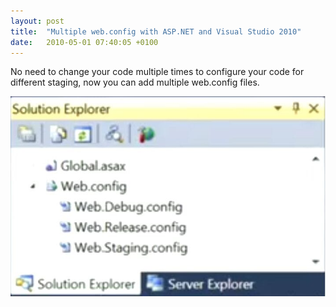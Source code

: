 ```yaml
---
layout: post
title:  "Multiple web.config with ASP.NET and Visual Studio 2010"
date:   2010-05-01 07:40:05 +0100
---
```


No need to change your code multiple times to configure your code for
different staging, now you can add multiple web.config files.

[![WebConfig](/assets/images/2010/05/WebConfig.jpg)](/assets/images/2010/05/WebConfig.jpg)
